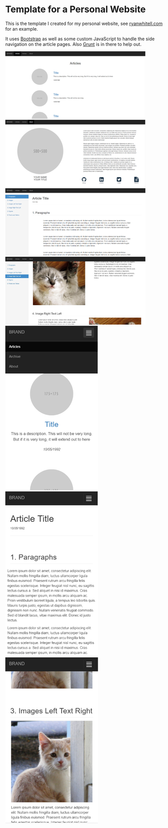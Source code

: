 # Template for a Personal Website
This is the template I created for my personal website, see [ryanwhitell.com](http://www.ryanwhitell.com) for an example.

It uses [Bootstrap](http://getbootstrap.com/) as well as some custom JavaScript to handle the side navigation on the article pages. Also [Grunt](hhttps://gruntjs.com/) is in there to help out.

<img src="Home.png" alt="Home" width="440"/> <img src="About.png" alt="About" width="440"/>
<img src="ArticleParagraph.png" alt="Article One" width="440"/> <img src="ArticlePic.png" alt="Article Two" width="440"/>
<img src="HomeM.png" alt="Home on Mobile" width="291"/> <img src="ArticleParagraphM.png" alt="Article One on Mobile" width="291"/> <img src="ArticlePicM.png" alt="Article Two on Mobile" width="291"/>
